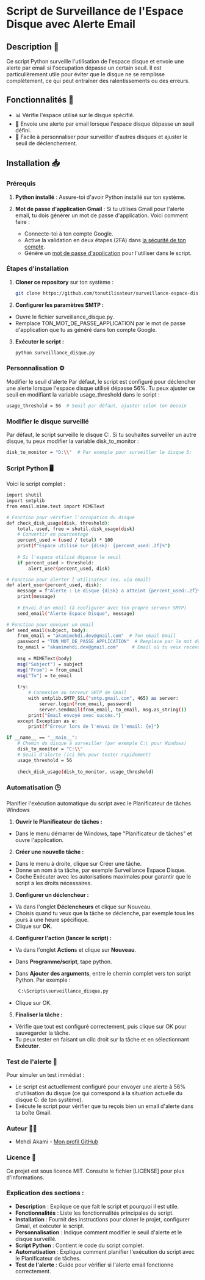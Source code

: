 # Script de Surveillance de l'Espace Disque avec Alerte Email

## Description 📄

Ce script Python surveille l'utilisation de l'espace disque et envoie une alerte par email si l'occupation dépasse un certain seuil. Il est particulièrement utile pour éviter que le disque ne se remplisse complètement, ce qui peut entraîner des ralentissements ou des erreurs.

## Fonctionnalités 🔧

- 📊 Vérifie l'espace utilisé sur le disque spécifié.
- 📧 Envoie une alerte par email lorsque l'espace disque dépasse un seuil défini.
- 🔧 Facile à personnaliser pour surveiller d'autres disques et ajuster le seuil de déclenchement.

## Installation 📥

### Prérequis

1. **Python installé** : Assure-toi d'avoir Python installé sur ton système.
2. **Mot de passe d'application Gmail** : Si tu utilises Gmail pour l'alerte email, tu dois générer un mot de passe d'application. Voici comment faire :

   - Connecte-toi à ton compte Google.
   - Active la validation en deux étapes (2FA) dans [la sécurité de ton compte](https://myaccount.google.com/security).
   - Génère un [mot de passe d'application](https://myaccount.google.com/apppasswords) pour l'utiliser dans le script.

### Étapes d'installation

1. **Cloner ce repository** sur ton système :
   ```bash
   git clone https://github.com/tonutilisateur/surveillance-espace-disque.git
   ```

2. **Configurer les paramètres SMTP :**

- Ouvre le fichier surveillance_disque.py.
- Remplace TON_MOT_DE_PASSE_APPLICATION par le mot de passe d'application que tu as généré dans ton compte Google.

3. **Exécuter le script :**
   
   ```bash
   python surveillance_disque.py
   ```

### Personnalisation ⚙️

Modifier le seuil d'alerte
Par défaut, le script est configuré pour déclencher une alerte lorsque l'espace disque utilisé dépasse 56%. Tu peux ajuster ce seuil en modifiant la variable usage_threshold dans le script :

```bash
usage_threshold = 56  # Seuil par défaut, ajuster selon ton besoin
```
### Modifier le disque surveillé 

Par défaut, le script surveille le disque C:. Si tu souhaites surveiller un autre disque, tu peux modifier la variable disk_to_monitor :

```bash
disk_to_monitor = "D:\\"  # Par exemple pour surveiller le disque D:
``` 
### Script Python 🖥️

Voici le script complet :

```bash
import shutil
import smtplib
from email.mime.text import MIMEText

# Fonction pour vérifier l'occupation du disque
def check_disk_usage(disk, threshold):
    total, used, free = shutil.disk_usage(disk)
    # Convertir en pourcentage
    percent_used = (used / total) * 100
    print(f"Espace utilisé sur {disk}: {percent_used:.2f}%")
    
    # Si l'espace utilisé dépasse le seuil
    if percent_used > threshold:
        alert_user(percent_used, disk)

# Fonction pour alerter l'utilisateur (ex. via email)
def alert_user(percent_used, disk):
    message = f"Alerte : Le disque {disk} a atteint {percent_used:.2f}% de son espace."
    print(message)
    
    # Envoi d'un email (à configurer avec ton propre serveur SMTP)
    send_email("Alerte Espace Disque", message)

# Fonction pour envoyer un email
def send_email(subject, body):
    from_email = "akamimehdi.dev@gmail.com"  # Ton email Gmail
    password = "TON_MOT_DE_PASSE_APPLICATION"  # Remplace par le mot de passe d'application généré
    to_email = "akamimehdi.dev@gmail.com"     # Email où tu veux recevoir l'alerte
    
    msg = MIMEText(body)
    msg["Subject"] = subject
    msg["From"] = from_email
    msg["To"] = to_email
    
    try:
        # Connexion au serveur SMTP de Gmail
        with smtplib.SMTP_SSL("smtp.gmail.com", 465) as server:
            server.login(from_email, password)
            server.sendmail(from_email, to_email, msg.as_string())
        print("Email envoyé avec succès.")
    except Exception as e:
        print(f"Erreur lors de l'envoi de l'email: {e}")

if __name__ == "__main__":
    # Chemin du disque à surveiller (par exemple C:\ pour Windows)
    disk_to_monitor = "C:\\"
    # Seuil d'alerte (ici 56% pour tester rapidement)
    usage_threshold = 56
    
    check_disk_usage(disk_to_monitor, usage_threshold)

``` 

### Automatisation 🕒

Planifier l'exécution automatique du script avec le Planificateur de tâches Windows
1. **Ouvrir le Planificateur de tâches :**

- Dans le menu démarrer de Windows, tape "Planificateur de tâches" et ouvre l'application.
2. **Créer une nouvelle tâche :**

- Dans le menu à droite, clique sur Créer une tâche.
- Donne un nom à ta tâche, par exemple Surveillance Espace Disque.
- Coche Exécuter avec les autorisations maximales pour garantir que le script a les droits nécessaires.
3. **Configurer un déclencheur :**

- Va dans l'onglet **Déclencheurs** et clique sur Nouveau.
- Choisis quand tu veux que la tâche se déclenche, par exemple tous les jours à une heure spécifique.
- Clique sur **OK**.
  
4. **Configurer l'action (lancer le script) :**

- Va dans l'onglet **Action**s et clique sur **Nouveau**.
- Dans **Programme/script**, tape python.
- Dans **Ajouter des arguments**, entre le chemin complet vers ton script Python. Par exemple :

   ```bash
    C:\Scripts\surveillance_disque.py
   ```
- Clique sur OK.

5. **Finaliser la tâche :**

- Vérifie que tout est configuré correctement, puis clique sur OK pour sauvegarder la tâche.
- Tu peux tester en faisant un clic droit sur la tâche et en sélectionnant **Exécuter**.

### Test de l'alerte 📧

Pour simuler un test immédiat :

- Le script est actuellement configuré pour envoyer une alerte à 56% d'utilisation du disque (ce qui correspond à la situation actuelle du disque C: de ton système).
- Exécute le script pour vérifier que tu reçois bien un email d'alerte dans ta boîte Gmail.

### Auteur 👨‍💻

- Mehdi Akami - [Mon profil GitHub](https://github.com/akamidev)
  
### Licence 📜

Ce projet est sous licence MIT. Consulte le fichier [LICENSE] pour plus d'informations.    


### Explication des sections :

- **Description** : Explique ce que fait le script et pourquoi il est utile.
- **Fonctionnalités** : Liste les fonctionnalités principales du script.
- **Installation** : Fournit des instructions pour cloner le projet, configurer Gmail, et exécuter le script.
- **Personnalisation** : Indique comment modifier le seuil d'alerte et le disque surveillé.
- **Script Python** : Contient le code du script complet.
- **Automatisation** : Explique comment planifier l'exécution du script avec le Planificateur de tâches.
- **Test de l'alerte** : Guide pour vérifier si l'alerte email fonctionne correctement.
